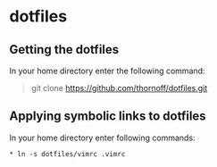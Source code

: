 # dotfiles

## Getting the dotfiles

In your home directory enter the following command:

> git clone https://github.com/thornoff/dotfiles.git

## Applying symbolic links to dotfiles

In your home directory enter following commands:

    * ln -s dotfiles/vimrc .vimrc
